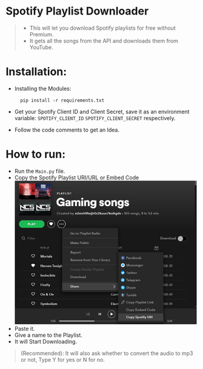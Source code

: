 # Spotify Playlist Downloader

> - This will let you download Spotify playlists for free without Premium.
> - It gets all the songs from the API and downloads them from YouTube.

# Installation:
- Installing the Modules: 
  ```
    pip install -r requirements.txt
  ```
- Get your Spotify Client ID and Client Secret, save it as an environment variable: `SPOTIFY_CLIENT_ID` `SPOTIFY_CLIENT_SECRET` respectively.

- Follow the code comments to get an Idea.

# How to run:

- Run the `Main.py` file.
- Copy the Spotify Playlist URI/URL or Embed Code
![](images/image1.png)
- Paste it.
- Give a name to the Playlist.
- It will Start Downloading.
>(Recommended): 
 It will also ask whether to convert the audio to mp3 or not, Type Y for yes or N for no.
